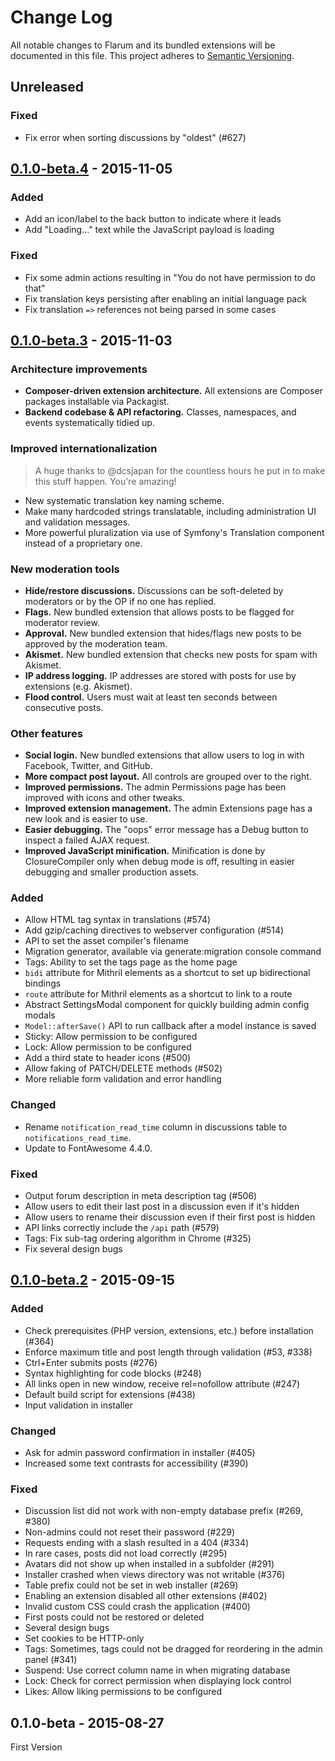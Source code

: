 # Change Log
All notable changes to Flarum and its bundled extensions will be documented in this file.
This project adheres to [Semantic Versioning](http://semver.org/).

## Unreleased
### Fixed
- Fix error when sorting discussions by "oldest" (#627)

## [0.1.0-beta.4] - 2015-11-05
### Added
- Add an icon/label to the back button to indicate where it leads
- Add "Loading..." text while the JavaScript payload is loading

### Fixed
- Fix some admin actions resulting in "You do not have permission to do that"
- Fix translation keys persisting after enabling an initial language pack
- Fix translation `=>` references not being parsed in some cases

## [0.1.0-beta.3] - 2015-11-03
### Architecture improvements
- **Composer-driven extension architecture.** All extensions are Composer packages installable via Packagist.
- **Backend codebase & API refactoring.** Classes, namespaces, and events systematically tidied up.

### Improved internationalization
> A huge thanks to @dcsjapan for the countless hours he put in to make this stuff happen. You're amazing!

- New systematic translation key naming scheme.
- Make many hardcoded strings translatable, including administration UI and validation messages.
- More powerful pluralization via use of Symfony's Translation component instead of a proprietary one.

### New moderation tools
- **Hide/restore discussions.** Discussions can be soft-deleted by moderators or by the OP if no one has replied.
- **Flags.** New bundled extension that allows posts to be flagged for moderator review.
- **Approval.** New bundled extension that hides/flags new posts to be approved by the moderation team.
- **Akismet.** New bundled extension that checks new posts for spam with Akismet.
- **IP address logging.** IP addresses are stored with posts for use by extensions (e.g. Akismet).
- **Flood control.** Users must wait at least ten seconds between consecutive posts.

### Other features
- **Social login.** New bundled extensions that allow users to log in with Facebook, Twitter, and GitHub.
- **More compact post layout.** All controls are grouped over to the right.
- **Improved permissions.** The admin Permissions page has been improved with icons and other tweaks.
- **Improved extension management.** The admin Extensions page has a new look and is easier to use.
- **Easier debugging.** The "oops" error message has a Debug button to inspect a failed AJAX request.
- **Improved JavaScript minification.** Minification is done by ClosureCompiler only when debug mode is off, resulting in easier debugging and smaller production assets.

### Added
- Allow HTML tag syntax in translations (#574)
- Add gzip/caching directives to webserver configuration (#514)
- API to set the asset compiler's filename
- Migration generator, available via generate:migration console command
- Tags: Ability to set the tags page as the home page
- `bidi` attribute for Mithril elements as a shortcut to set up bidirectional bindings
- `route` attribute for Mithril elements as a shortcut to link to a route
- Abstract SettingsModal component for quickly building admin config modals
- `Model::afterSave()` API to run callback after a model instance is saved
- Sticky: Allow permission to be configured
- Lock: Allow permission to be configured
- Add a third state to header icons (#500)
- Allow faking of PATCH/DELETE methods (#502)
- More reliable form validation and error handling

### Changed
- Rename `notification_read_time` column in discussions table to `notifications_read_time`.
- Update to FontAwesome 4.4.0.

### Fixed
- Output forum description in meta description tag (#506)
- Allow users to edit their last post in a discussion even if it's hidden
- Allow users to rename their discussion even if their first post is hidden
- API links correctly include the `/api` path (#579)
- Tags: Fix sub-tag ordering algorithm in Chrome (#325)
- Fix several design bugs

## [0.1.0-beta.2] - 2015-09-15
### Added
- Check prerequisites (PHP version, extensions, etc.) before installation (#364)
- Enforce maximum title and post length through validation (#53, #338)
- Ctrl+Enter submits posts (#276)
- Syntax highlighting for code blocks (#248)
- All links open in new window, receive rel=nofollow attribute (#247)
- Default build script for extensions (#438)
- Input validation in installer

### Changed
- Ask for admin password confirmation in installer (#405)
- Increased some text contrasts for accessibility (#390)

### Fixed
- Discussion list did not work with non-empty database prefix (#269, #380)
- Non-admins could not reset their password (#229)
- Requests ending with a slash resulted in a 404 (#334)
- In rare cases, posts did not load correctly (#295)
- Avatars did not show up when installed in a subfolder (#291)
- Installer crashed when views directory was not writable (#376)
- Table prefix could not be set in web installer (#269)
- Enabling an extension disabled all other extensions (#402)
- Invalid custom CSS could crash the application (#400)
- First posts could not be restored or deleted
- Several design bugs
- Set cookies to be HTTP-only
- Tags: Sometimes, tags could not be dragged for reordering in the admin panel (#341)
- Suspend: Use correct column name in when migrating database
- Lock: Check for correct permission when displaying lock control
- Likes: Allow liking permissions to be configured

## 0.1.0-beta - 2015-08-27
First Version

[0.1.0-beta.4]: https://github.com/flarum/core/compare/v0.1.0-beta.3...v0.1.0-beta.4
[0.1.0-beta.3]: https://github.com/flarum/core/compare/v0.1.0-beta.2...v0.1.0-beta.3
[0.1.0-beta.2]: https://github.com/flarum/core/compare/v0.1.0-beta...v0.1.0-beta.2
